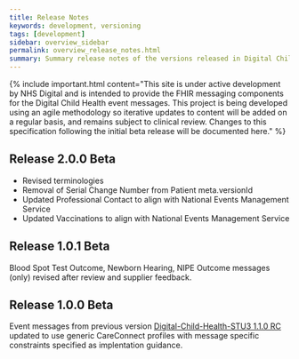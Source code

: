 ```yaml
---
title: Release Notes
keywords: development, versioning
tags: [development]
sidebar: overview_sidebar
permalink: overview_release_notes.html
summary: Summary release notes of the versions released in Digital Child Health Implementation Guide
---
```


{% include important.html content="This site is under active development by NHS Digital and is intended to provide the FHIR messaging components for the Digital Child Health event messages. This project is being developed using an agile methodology so iterative updates to content will be added on a regular basis, and remains subject to clinical review. Changes to this specification following the initial beta release will be documented here." %}

## Release 2.0.0 Beta
- Revised terminologies
- Removal of Serial Change Number from Patient meta.versionId
- Updated Professional Contact to align with National Events Management Service
- Updated Vaccinations to align with National Events Management Service

## Release 1.0.1 Beta

Blood Spot Test Outcome, Newborn Hearing, NIPE Outcome messages (only) revised after review and supplier feedback.

## Release 1.0.0 Beta

Event messages from previous version [Digital-Child-Health-STU3 1.1.0 RC](https://nhsconnect.github.io/Digital-Child-Health-STU3/overview_release_notes.html) updated to use generic CareConnect profiles with message specific constraints specified as implentation guidance.



